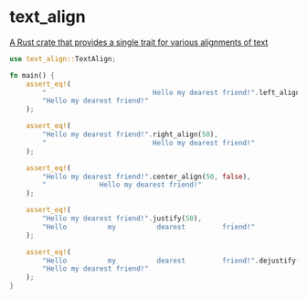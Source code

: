 # text_align

[A Rust crate that provides a single trait for various alignments of text](https://crates.io/crates/text_align)

```rust
use text_align::TextAlign;

fn main() {
    assert_eq!(
        "                          Hello my dearest friend!".left_align(),
        "Hello my dearest friend!"
    );

    assert_eq!(
        "Hello my dearest friend!".right_align(50),
        "                          Hello my dearest friend!"
    );

    assert_eq!(
        "Hello my dearest friend!".center_align(50, false),
        "             Hello my dearest friend!"
    );

    assert_eq!(
        "Hello my dearest friend!".justify(50),
        "Hello          my          dearest         friend!"
    );

    assert_eq!(
        "Hello          my          dearest         friend!".dejustify(2),
        "Hello my dearest friend!"
    );
}
```
